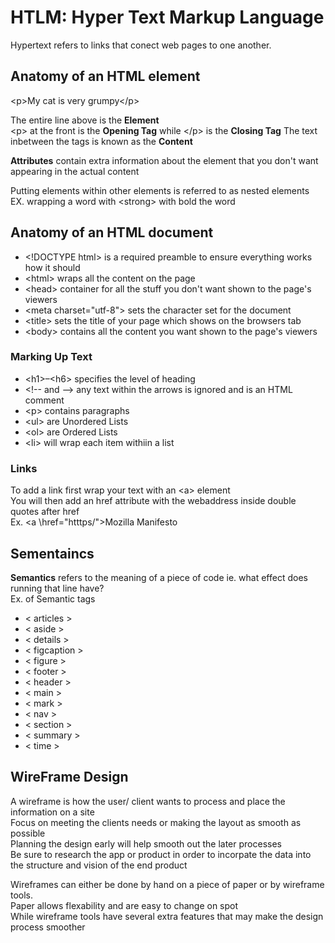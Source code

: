 # HTLM: Hyper Text Markup Language

Hypertext refers to links that conect web pages to one another.

## Anatomy of an HTML element

\<p>My cat is very grumpy\</p>

The entire line above is the **Element**  
\<p> at the front is the **Opening Tag** while \</p> is the **Closing Tag**
The text inbetween the tags is known as the **Content**

**Attributes** contain extra information about the element that you don't want appearing in the actual content 

Putting elements within other elements is referred to as nested elements  
EX. wrapping a word with \<strong> with bold the word

## Anatomy of an HTML document
 
- \<!DOCTYPE html> is a required preamble to ensure everything works how it should
- \<html></html> wraps all the content on the page 
- \<head></head> container for all the stuff you don't want shown to the page's viewers
- \<meta charset="utf-8"> sets the character set for the document
- \<title></title> sets the title of your page which shows on the browsers tab
- \<body></body> contains all the content you want shown to the page's viewers

### Marking Up Text

- \<h1>–\<h6> specifies the level of heading
- \<!-- and --> any text within the arrows is ignored and is an HTML comment
- \<p> contains paragraphs
- \<ul> are Unordered Lists
- \<ol> are Ordered Lists
- \<li> will wrap each item withiin a list

### Links

To add a link first wrap your text with an \<a> element  
You will then add an href attribute with the webaddress inside double quotes after href  
Ex. \<a \href="htttps/">Mozilla Manifesto</a>

## Sementaincs

**Semantics** refers to the meaning of a piece of code ie. what effect does running that line have?  
Ex. of Semantic tags

- \< articles >
- \< aside >
- \< details >
- \< figcaption >
- \< figure >
- \< footer >
- \< header >
- \< main >
- \< mark >
- \< nav >
- \< section >
- \< summary >
- \< time >

## WireFrame Design

A wireframe is how the user/ client wants to process and place the information on a site  
Focus on meeting the clients needs or making the layout as smooth as possible  
Planning the design early will help smooth out the later processes  
Be sure to research the app or product in order to incorpate the data into the structure and vision of the end product  

Wireframes can either be done by hand on a piece of paper or by wireframe tools.  
Paper allows flexability and are easy to change on spot  
While wireframe tools have several extra features that may make the design process smoother 
 